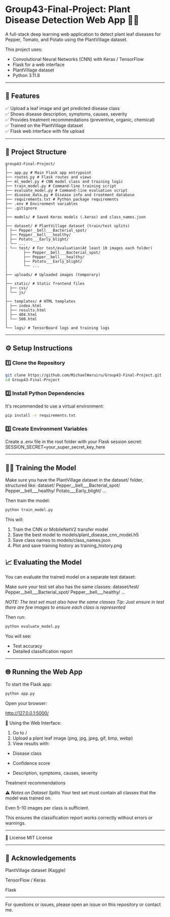 # Group43-Final-Project: Plant Disease Detection Web App 🌿🔬

A full-stack deep learning web application to detect plant leaf diseases for Pepper, Tomato, and Potato using the PlantVillage dataset.

This project uses:
- Convolutional Neural Networks (CNN) with Keras / TensorFlow
- Flask for a web interface
- PlantVillage dataset
- Python 3.11.8

---

## 🚀 Features

✅ Upload a leaf image and get predicted disease class  
✅ Shows disease description, symptoms, causes, severity  
✅ Provides treatment recommendations (preventive, organic, chemical)  
✅ Trained on the PlantVillage dataset  
✅ Flask web interface with file upload  

---

## 📂 Project Structure

```
group43-Final-Project/
│
├── app.py # Main Flask app entrypoint
├── routes.py # Flask routes and views
├── ml_model.py # CNN model class and training logic
├── train_model.py # Command-line training script
├── evaluate_model.py # Command-line evaluation script
├── disease_data.py # Disease info and treatment database
├── requirements.txt # Python package requirements
├── .env # Environment variables
├── .gitignore
│
├── models/ # Saved Keras models (.keras) and class_names.json
│
├── dataset/ # PlantVillage dataset (train/test splits)
│ ├── Pepper__bell___Bacterial_spot/
│ ├── Pepper__bell___healthy/
│ ├── Potato___Early_blight/
│ └── ...
| └── test/ # For test/evaluation(At least 10 images each folder)
|       ├── Pepper__bell___Bacterial_spot/
│       ├── Pepper__bell___healthy/
│       ├── Potato___Early_blight/
|       └── ...
│
├── uploads/ # Uploaded images (temporary)
│
├── static/ # Static frontend files
│ ├── css/
│ └── js/
│
├── templates/ # HTML templates
│ ├── index.html
│ ├── results.html
│ ├── 404.html
│ └── 500.html
│
└── logs/ # TensorBoard logs and training logs
```

---

## ⚙️ Setup Instructions

### 1️⃣ Clone the Repository

```bash
git clone https://github.com/MichaelWaruiru/Group43-Final-Project.git
cd Group43-Final-Project
```


### 2️⃣ Install Python Dependencies

It's recommended to use a virtual environment:

```bash
pip install -r requirements.txt
```

### 3️⃣ Create Environment Variables
Create a .env file in the root folder with your Flask session secret:
    SESSION_SECRET=your_super_secret_key_here

---

## 🏋️‍♂️ Training the Model
Make sure you have the PlantVillage dataset in the dataset/ folder, structured like:
    dataset/
      Pepper__bell___Bacterial_spot/
      Pepper__bell___healthy/
      Potato___Early_blight/
      ...

Then train the model:

```bash
python train_model.py
```

This will:
  1. Train the CNN or MobileNetV2 transfer model
  2. Save the best model to models/plant_disease_cnn_model.h5
  3. Save class names to models/class_names.json
  4. Plot and save training history as training_history.png


## 📈 Evaluating the Model

You can evaluate the trained model on a separate test dataset:

Make sure your test set also has the same classes:
  dataset/test/
    Pepper__bell___Bacterial_spot/
    Pepper__bell___healthy/
    ...

*NOTE: The test set must also have the same classes*
*Tip: Just ensure in test there are few images to ensure each class is represented*

Then run:
```bash
python evaluate_model.py
```

You will see:

  - Test accuracy
  - Detailed classification report

---

## 🌐 Running the Web App
To start the Flask app:

```bash
python app.py
```

Open your browser:

http://127.0.0.1:5000/

📸 Using the Web Interface:
  1. Go to /
  2. Upload a plant leaf image (png, jpg, jpeg, gif, bmp, webp)
  3.  View results with:

  - Disease class

  - Confidence score

  - Description, symptoms, causes, severity

  Treatment recommendations

⚠️ *Notes on Dataset Splits*
Your test set must contain all classes that the model was trained on.

Even 5–10 images per class is sufficient.

This ensures the classification report works correctly without errors or warnings.

---

📜 License
MIT License

---

## 🙏 Acknowledgements
PlantVillage dataset (Kaggle)

TensorFlow / Keras

Flask

---

For questions or issues, please open an issue on this repository or contact me.